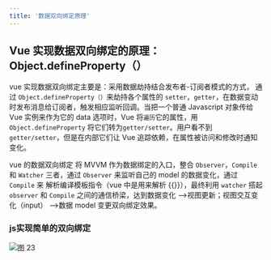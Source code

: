 ```yaml
---
title: '数据双向绑定原理'
---
```


## Vue 实现数据双向绑定的原理：Object.defineProperty（）

vue 实现数据双向绑定主要是：采用数据劫持结合发布者-订阅者模式的方式，
通过 `Object.defineProperty（）`来劫持各个属性的 `setter`，`getter`，在数据变动时发布消息给订阅者，触发相应监听回调。当把一个普通 Javascript 对象传给 Vue 实例来作为它的 data 选项时，Vue 将`遍历`它的属性，用 `Object.defineProperty` 将它们转为`getter/setter`。用户看不到 `getter/setter`，但是在内部它们让 Vue 追踪依赖，在属性被访问和修改时通知变化。

vue 的数据双向绑定 将 MVVM 作为数据绑定的入口，整合 `Observer`，`Compile` 和
`Watcher` 三者，通过 `Observer` 来监听自己的 model 的数据变化，通过 `Compile` 来
解析编译模板指令（vue 中是用来解析 {{}}），最终利用 `watcher` 搭起 `observer` 和
`Compile` 之间的通信桥梁，达到数据变化 —>视图更新；视图交互变化（input） —>数据 model 变更双向绑定效果。

### js实现简单的双向绑定

![图 23](https://wonganber-picgo.oss-cn-hangzhou.aliyuncs.com/picgo/2021-03-23-19-18-30.png)  
